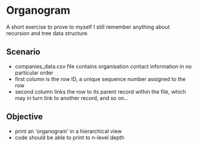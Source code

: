 # Organogram

A short exercise to prove to myself I still remember anything about recursion and tree data structure.

## Scenario
* companies_data.csv file contains organisation contact information in no particular order
* first column is the row ID, a unique sequence number assigned to the row
* second column links the row to its parent record within the file, which may in turn link to another record, and so on...

## Objective
* print an 'organogram' in a hierarchical view
* code should be able to print to n-level depth
